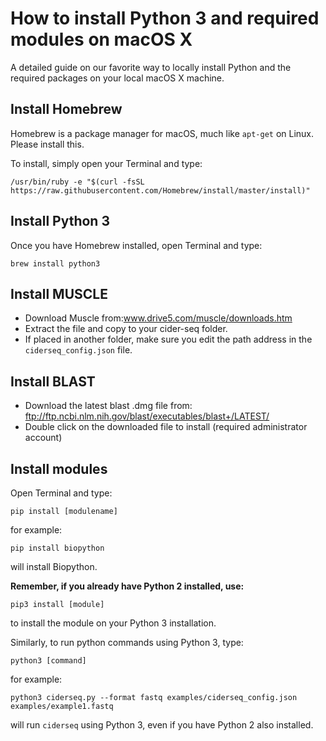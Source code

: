 # How to install Python 3 and required modules on macOS X

A detailed guide on our favorite way to locally install Python and the required packages on your local macOS X machine. 

## Install Homebrew

Homebrew is a package manager for macOS, much like `apt-get` on Linux. Please install this. 

To install, simply open your Terminal and type:
```
/usr/bin/ruby -e "$(curl -fsSL https://raw.githubusercontent.com/Homebrew/install/master/install)"
```

## Install Python 3

Once you have Homebrew installed, open Terminal and type:

```
brew install python3
```

## Install MUSCLE
* Download Muscle from:www.drive5.com/muscle/downloads.htm
* Extract the file and copy to your cider-seq folder.
* If placed in another folder, make sure you edit the path address in the `ciderseq_config.json` file.

## Install BLAST
* Download the latest blast .dmg file from: ftp://ftp.ncbi.nlm.nih.gov/blast/executables/blast+/LATEST/
* Double click on the downloaded file to install (required administrator account)

## Install modules

Open Terminal and type:

```
pip install [modulename]
```

for example:

```
pip install biopython
```

will install Biopython.


**Remember, if you already have Python 2 installed, use:**

```
pip3 install [module]
```

to install the module on your Python 3 installation. 

Similarly, to run python commands using Python 3, type:

```
python3 [command]
```

for example:

```
python3 ciderseq.py --format fastq examples/ciderseq_config.json examples/example1.fastq
```

will run `ciderseq` using Python 3, even if you have Python 2 also installed. 
